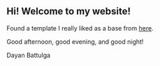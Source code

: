 ## Hi! Welcome to my website!

Found a template I really liked as a base from [here](https://github.com/timlrx/tailwind-nextjs-starter-blog).

Good afternoon, good evening, and good night!

Dayan Battulga
